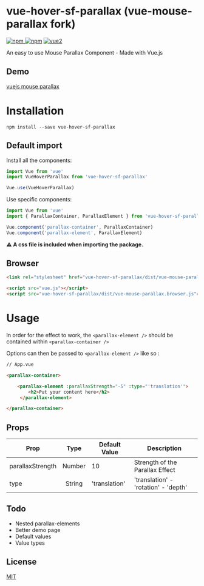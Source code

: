# vue-hover-sf-parallax (vue-mouse-parallax fork)

[![npm](https://img.shields.io/npm/v/vue-mouse-parallax.svg) ![npm](https://img.shields.io/npm/dm/vue-mouse-parallax.svg)](https://www.npmjs.com/package/vue-mouse-parallax)
[![vue2](https://img.shields.io/badge/vue-2.x-brightgreen.svg)](https://vuejs.org/)

An easy to use Mouse Parallax Component - Made with Vue.js

## Demo

[vuejs mouse parallax](https://aminerman.com/playground/vuejs-mouse-parallax/)


# Installation

```
npm install --save vue-hover-sf-parallax
```

## Default import

Install all the components:

```javascript
import Vue from 'vue'
import VueHoverParallax from 'vue-hover-sf-parallax'

Vue.use(VueHoverParallax)
```

Use specific components:

```javascript
import Vue from 'vue'
import { ParallaxContainer, ParallaxElement } from 'vue-hover-sf-parallax'

Vue.component('parallax-container', ParallaxContainer)
Vue.component('parallax-element', ParallaxElement)
```

**⚠️ A css file is included when importing the package.**

## Browser

```html
<link rel="stylesheet" href="vue-hover-sf-parallax/dist/vue-mouse-parallax.css"/>

<script src="vue.js"></script>
<script src="vue-hover-sf-parallax/dist/vue-mouse-parallax.browser.js"></script>
```


# Usage

In order for the effect to work, the `<parallax-element />` should be contained within `<parallax-container />`

Options can then be passed to `<parallax-element />` like so :

```html
// App.vue

<parallax-container>

    <parallax-element :parallaxStrength="-5" :type="'translation'">
        <h2>Put your content here</h2>
     </parallax-element>

</parallax-container>
```

## Props

| Prop   |      Type      |  Default Value | Description
|----------|:-------------:|------|------|
| parallaxStrength |  Number | 10 | Strength of the Parallax Effect |
| type |  String   | 'translation' | 'translation' - 'rotation' - 'depth' |

## Todo

- Nested parallax-elements
- Better demo page
- Default values
- Value types


## License

[MIT](http://opensource.org/licenses/MIT)
